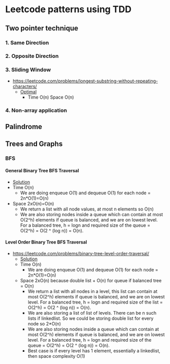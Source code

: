 # Leetcode patterns using TDD

## Two pointer technique
### 1. Same Direction
### 2. Opposite Direction
### 3. Sliding Window
- https://leetcode.com/problems/longest-substring-without-repeating-characters/
  - [Optimal](application/src/main/java/arraysStrings/slidingWindow/Q3_longestSubstringWithoutRepeatingCharacters/Solution.java)
    - Time O(n) Space O(n)
### 4. Non-array application
## Palindrome

## Trees and Graphs
### BFS
#### General Binary Tree BFS Traversal
- [Solution](application/src/main/java/treeGraphs/bfs/general_binaryTreeBFSTraversal/Solution.java)
- Time O(n)
  - We are doing enqueue O(1) and dequeue O(1) for each node = 2n*O(1)=O(n)
- Space 2xO(n)=O(n)
  - We return a list with all node values, at most n elements so O(n)
  - We are also storing nodes inside a queue which can contain at most O(2^h) elements if queue is balanced, and we are on lowest level. For a balanced tree, h = logn and required size of the queue = O(2^h) = O(2 ^ (log n)) = O(n).
#### Level Order Binary Tree BFS Traversal
- https://leetcode.com/problems/binary-tree-level-order-traversal/
  - [Solution](application/src/main/java/treeGraphs/bfs/Q102_binaryTreeLevelOrderTraversal/Solution.java)
  - Time O(n)
    - We are doing enqueue O(1) and dequeue O(1) for each node = 2n*O(1)=O(n)
  - Space 2xO(n) because double list + O(n) for queue if balanced tree = O(n)
    - We return a list with all nodes in a level, this list can contain at most O(2^h) elements if queue is balanced, and we are on lowest level. For a balanced tree, h = logn and required size of the list = O(2^h) = O(2 ^ (log n)) = O(n).
    - We are also storing a list of list of levels. There can be n such lists if linkedlist. So we could be storing double list for every node so 2*O(n)
    - We are also storing nodes inside a queue which can contain at most O(2^h) elements if queue is balanced, and we are on lowest level. For a balanced tree, h = logn and required size of the queue = O(2^h) = O(2 ^ (log n)) = O(n).
    - Best case is if every level has 1 element, essentially a linkedlist, then space complexity O(1)